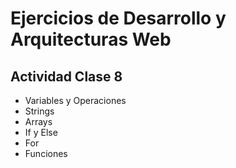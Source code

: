# Ejercicios de Desarrollo y Arquitecturas Web

## Actividad Clase 8

- Variables y Operaciones
- Strings
- Arrays
- If y Else
- For
- Funciones
